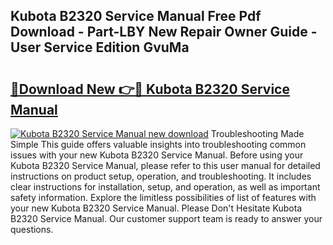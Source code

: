 ## Kubota B2320 Service Manual Free Pdf Download - Part-LBY New Repair Owner Guide - User Service Edition GvuMa

# <h2><a href="http://bc12806.oget.top/?id=Kubota+B2320+Service+Manual">🔗Download New 👉🔴 Kubota B2320 Service Manual</a></h2>

[![Kubota B2320 Service Manual new download](https://i.imgur.com/5g1atiW.png)](http://bc12806.oget.top/?id=Kubota+B2320+Service+Manual)
Troubleshooting Made Simple This guide offers valuable insights into troubleshooting common issues with your new Kubota B2320 Service Manual. Before using your Kubota B2320 Service Manual, please refer to this user manual for detailed instructions on product setup, operation, and troubleshooting. It includes clear instructions for installation, setup, and operation, as well as important safety information. Explore the limitless possibilities of list of features with your new Kubota B2320 Service Manual. Please Don't Hesitate Kubota B2320 Service Manual. Our customer support team is ready to answer your questions.
